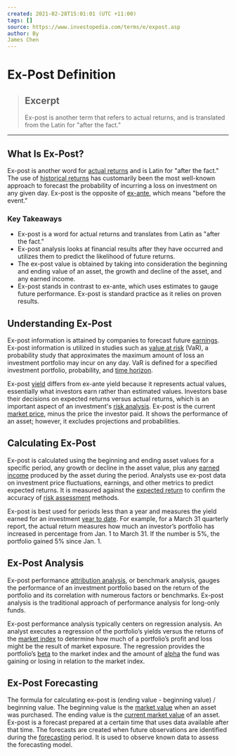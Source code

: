 ```yaml
---
created: 2021-02-28T15:01:01 (UTC +11:00)
tags: []
source: https://www.investopedia.com/terms/e/expost.asp
author: By
James Chen
---
```


# Ex-Post Definition

> ## Excerpt
> Ex-post is another term that refers to actual returns, and is translated from the Latin for "after the fact."

---
## What Is Ex-Post?

Ex-post is another word for [actual returns](https://www.investopedia.com/terms/a/actualreturn.asp) and is Latin for "after the fact." The use of [historical returns](https://www.investopedia.com/terms/h/historical-returns.asp) has customarily been the most well-known approach to forecast the probability of incurring a loss on investment on any given day. Ex-post is the opposite of [ex-ante](https://www.investopedia.com/terms/e/exante.asp), which means "before the event."

### Key Takeaways

-   Ex-post is a word for actual returns and translates from Latin as "after the fact."
-   Ex-post analysis looks at financial results after they have occurred and utilizes them to predict the likelihood of future returns.
-   The ex-post value is obtained by taking into consideration the beginning and ending value of an asset, the growth and decline of the asset, and any earned income.
-   Ex-post stands in contrast to ex-ante, which uses estimates to gauge future performance. Ex-post is standard practice as it relies on proven results.

## Understanding Ex-Post

Ex-post information is attained by companies to forecast future [earnings](https://www.investopedia.com/terms/e/earnings.asp). Ex-post information is utilized in studies such as [value at risk](https://www.investopedia.com/terms/v/var.asp) (VaR), a probability study that approximates the maximum amount of loss an investment portfolio may incur on any day. VaR is defined for a specified investment portfolio, probability, and [time horizon](https://www.investopedia.com/terms/t/timehorizon.asp).

Ex-post [yield](https://www.investopedia.com/terms/y/yield.asp) differs from ex-ante yield because it represents actual values, essentially what investors earn rather than estimated values. Investors base their decisions on expected returns versus actual returns, which is an important aspect of an investment's [risk analysis](https://www.investopedia.com/terms/r/risk-analysis.asp). Ex-post is the current [market price](https://www.investopedia.com/terms/m/market-price.asp), minus the price the investor paid. It shows the performance of an asset; however, it excludes projections and probabilities.

## Calculating Ex-Post

Ex-post is calculated using the beginning and ending asset values for a specific period, any growth or decline in the asset value, plus any [earned income](https://www.investopedia.com/terms/e/earnedincome.asp) produced by the asset during the period. Analysts use ex-post data on investment price fluctuations, earnings, and other metrics to predict expected returns. It is measured against the [expected return](https://www.investopedia.com/terms/e/expectedreturn.asp) to confirm the accuracy of [risk assessment](https://www.investopedia.com/terms/r/risk-assessment.asp) methods.

Ex-post is best used for periods less than a year and measures the yield earned for an investment [year to date](https://www.investopedia.com/terms/y/ytd.asp). For example, for a March 31 quarterly report, the actual return measures how much an investor’s portfolio has increased in percentage from Jan. 1 to March 31. If the number is 5%, the portfolio gained 5% since Jan. 1.

## Ex-Post Analysis

Ex-post performance [attribution analysis](https://www.investopedia.com/terms/a/attribution-analysis.asp), or benchmark analysis, gauges the performance of an investment portfolio based on the return of the portfolio and its correlation with numerous factors or benchmarks. Ex-post analysis is the traditional approach of performance analysis for long-only funds.

Ex-post performance analysis typically centers on regression analysis. An analyst executes a regression of the portfolio’s yields versus the returns of the [market index](https://www.investopedia.com/terms/m/marketindex.asp) to determine how much of a portfolio’s profit and loss might be the result of market exposure. The regression provides the portfolio’s [beta](https://www.investopedia.com/terms/b/beta.asp) to the market index and the amount of [alpha](https://www.investopedia.com/terms/a/alpha.asp) the fund was gaining or losing in relation to the market index.

## Ex-Post Forecasting

The formula for calculating ex-post is (ending value - beginning value) / beginning value. The beginning value is the [market value](https://www.investopedia.com/terms/m/marketvalue.asp) when an asset was purchased. The ending value is the [current market value](https://www.investopedia.com/terms/c/cmv.asp) of an asset. Ex-post is a forecast prepared at a certain time that uses data available after that time. The forecasts are created when future observations are identified during the [forecasting](https://www.investopedia.com/terms/f/forecasting.asp) period. It is used to observe known data to assess the forecasting model.
